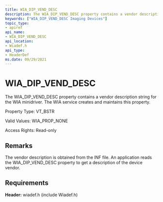 ```yaml
---
title: WIA_DIP_VEND_DESC
description: The WIA_DIP_VEND_DESC property contains a vendor description string for the WIA minidriver. The WIA service creates and maintains this property.
keywords: ["WIA_DIP_VEND_DESC Imaging Devices"]
topic_type:
- apiref
api_name:
- WIA_DIP_VEND_DESC
api_location:
- Wiadef.h
api_type:
- HeaderDef
ms.date: 09/29/2021
---
```


# WIA_DIP_VEND_DESC

The WIA_DIP_VEND_DESC property contains a vendor description string for the WIA minidriver. The WIA service creates and maintains this property.

Property Type: VT_BSTR

Valid Values: WIA_PROP_NONE

Access Rights: Read-only

## Remarks

The vendor description is obtained from the INF file. An application reads the WIA_DIP_VEND_DESC property to get a description of the device vendor.

## Requirements

**Header:** wiadef.h (include Wiadef.h)
